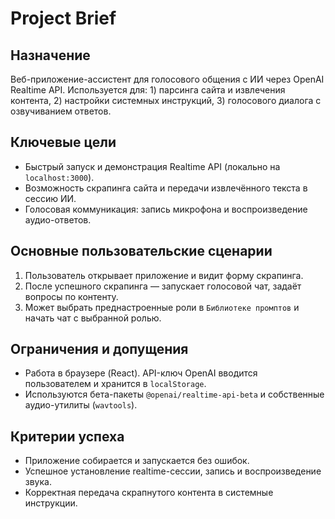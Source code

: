 # Project Brief

## Назначение
Веб-приложение-ассистент для голосового общения с ИИ через OpenAI Realtime API. Используется для: 1) парсинга сайта и извлечения контента, 2) настройки системных инструкций, 3) голосового диалога с озвучиванием ответов.

## Ключевые цели
- Быстрый запуск и демонстрация Realtime API (локально на `localhost:3000`).
- Возможность скрапинга сайта и передачи извлечённого текста в сессию ИИ.
- Голосовая коммуникация: запись микрофона и воспроизведение аудио-ответов.

## Основные пользовательские сценарии
1. Пользователь открывает приложение и видит форму скрапинга.
2. После успешного скрапинга — запускает голосовой чат, задаёт вопросы по контенту.
3. Может выбрать преднастроенные роли в `Библиотеке промптов` и начать чат с выбранной ролью.

## Ограничения и допущения
- Работа в браузере (React). API-ключ OpenAI вводится пользователем и хранится в `localStorage`.
- Используются бета-пакеты `@openai/realtime-api-beta` и собственные аудио-утилиты (`wavtools`).

## Критерии успеха
- Приложение собирается и запускается без ошибок.
- Успешное установление realtime-сессии, запись и воспроизведение звука.
- Корректная передача скрапнутого контента в системные инструкции.


